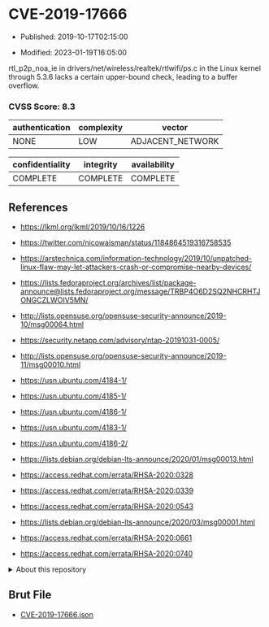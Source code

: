 # CVE-2019-17666

- Published: 2019-10-17T02:15:00

- Modified: 2023-01-19T16:05:00

rtl_p2p_noa_ie in drivers/net/wireless/realtek/rtlwifi/ps.c in the Linux kernel through 5.3.6 lacks a certain upper-bound check, leading to a buffer overflow.

### CVSS Score: **8.3**

| authentication | complexity | vector |
| --- | --- | --- |
| NONE | LOW | ADJACENT_NETWORK |

| confidentiality | integrity | availability |
| --- | --- | --- |
| COMPLETE | COMPLETE | COMPLETE |

## References

* https://lkml.org/lkml/2019/10/16/1226

* https://twitter.com/nicowaisman/status/1184864519316758535

* https://arstechnica.com/information-technology/2019/10/unpatched-linux-flaw-may-let-attackers-crash-or-compromise-nearby-devices/

* https://lists.fedoraproject.org/archives/list/package-announce@lists.fedoraproject.org/message/TRBP4O6D2SQ2NHCRHTJONGCZLWOIV5MN/

* http://lists.opensuse.org/opensuse-security-announce/2019-10/msg00064.html

* https://security.netapp.com/advisory/ntap-20191031-0005/

* http://lists.opensuse.org/opensuse-security-announce/2019-11/msg00010.html

* https://usn.ubuntu.com/4184-1/

* https://usn.ubuntu.com/4185-1/

* https://usn.ubuntu.com/4186-1/

* https://usn.ubuntu.com/4183-1/

* https://usn.ubuntu.com/4186-2/

* https://lists.debian.org/debian-lts-announce/2020/01/msg00013.html

* https://access.redhat.com/errata/RHSA-2020:0328

* https://access.redhat.com/errata/RHSA-2020:0339

* https://access.redhat.com/errata/RHSA-2020:0543

* https://lists.debian.org/debian-lts-announce/2020/03/msg00001.html

* https://access.redhat.com/errata/RHSA-2020:0661

* https://access.redhat.com/errata/RHSA-2020:0740

<details>
<summary>About this repository</summary> 

  This repository is part of the project [Live Hack CVE](https://github.com/Live-Hack-CVE). Main website can be found [www.live-hack.org](https://www.live-hack.org) 
  
  Made by [Sn0wAlice](https://github.com/Sn0wAlice) for the people that care about security and need to have a feed of the latest CVEs. Hope you enjoy it, don't forget to star the repo and follow me on [Twitter](https://twitter.com/Sn0wAlice) and [Github](https://github.com/Sn0wAlice). And that is my [personnal website](https://www.alice-snow.me/)

  - [Home Page](https://github.com/Live-Hack-CVE)
  - [Framework](https://github.com/Live-Hack-CVE/cve-framework)
  - [CVE database](https://github.com/Live-Hack-CVE/full_database)
  - [Changelog](https://github.com/Live-Hack-CVE/Changelog)
</details>

## Brut File

* [CVE-2019-17666.json](https://raw.githubusercontent.com/Live-Hack-CVE/full_database/main/cves/2019/CVE-2019-17666.json)

